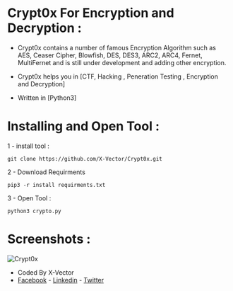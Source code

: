 # Crypt0x For Encryption and Decryption :
- Crypt0x contains a number of famous Encryption Algorithm such as AES, Ceaser Cipher, Blowfish, DES, DES3, ARC2, ARC4, Fernet, MultiFernet and is still under development and adding other encryption.

- Crypt0x helps you in [CTF, Hacking , Peneration Testing , Encryption and Decryption]
- Written in [Python3]

# Installing and Open Tool :
1 - install tool : 
```
git clone https://github.com/X-Vector/Crypt0x.git
```
2 - Download Requirments
```
pip3 -r install requirments.txt
```
3 - Open Tool :
```
python3 crypto.py
```
# Screenshots :

![Crypt0x](https://c.top4top.net/p_925ukl7c1.png "Crypt0x in action")

- Coded By X-Vector
- [Facebook](https://www.facebook.com/X.Vector1) - [Linkedin](https://www.linkedin.com/in/x-vector/) - [Twitter](https://twitter.com/@XVector11)
